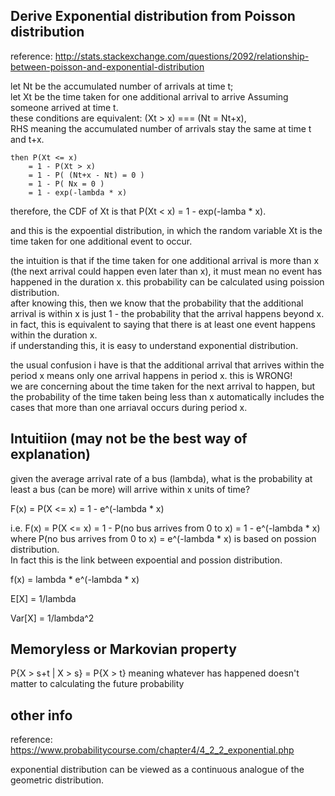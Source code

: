 Derive Exponential distribution from Poisson distribution
---------------------------------------

reference: http://stats.stackexchange.com/questions/2092/relationship-between-poisson-and-exponential-distribution

let Nt be the accumulated number of arrivals at time t;  
let Xt be the time taken for one additional arrival to arrive Assuming someone arrived at time t.  
these conditions are equivalent: (Xt > x) === (Nt = Nt+x),  
RHS meaning the accumulated number of arrivals stay the same at time t and t+x.

```
then P(Xt <= x) 
    = 1 - P(Xt > x)  
    = 1 - P( (Nt+x - Nt) = 0 )  
    = 1 - P( Nx = 0 )  
    = 1 - exp(-lambda * x)
```

therefore, the CDF of Xt is that P(Xt < x) = 1 - exp(-lamba * x).  

and this is the expoential distribution, in which the random variable Xt is the time taken for one additional event to occur.

the intuition is that if the time taken for one additional arrival is more than x (the next arrival could happen even later than x), 
it must mean no event has happened in the duration x. this probability can be calculated using poission distribution.  
after knowing this, then we know that the probability that the additional arrival is within x is just 1 - the probability that the arrival happens beyond x.  
in fact, this is equivalent to saying that there is at least one event happens within the duration x.  
if understanding this, it is easy to understand exponential distribution.

the usual confusion i have is that the additional arrival that arrives within the period x means only one arrival happens in period x. 
this is WRONG!  
we are concerning about the time taken for the next arrival to happen, 
but the probability of the time taken being less than x automatically includes the cases that more than one arriaval occurs during period x.


Intuitiion (may not be the best way of explanation)
-------------------

given the average arrival rate of a bus (lambda), what is the probability at least a bus (can be more) will arrive within x units of time?

F(x) = P(X <= x) = 1 - e^(-lambda * x)

i.e. F(x) = P(X <= x) = 1 - P(no bus arrives from 0 to x) = 1 - e^(-lambda * x)  
where P(no bus arrives from 0 to x) = e^(-lambda * x) is based on possion distribution.  
In fact this is the link between expoential and possion distribution.

f(x) = lambda * e^(-lambda * x)

E[X] = 1/lambda

Var[X] = 1/lambda^2


Memoryless or Markovian property
-----------------------------------
P{X > s+t | X > s} = P{X > t}  meaning whatever has happened doesn't matter to calculating the future probability


other info
-----------------

reference: https://www.probabilitycourse.com/chapter4/4_2_2_exponential.php

exponential distribution can be viewed as a continuous analogue of the geometric distribution.
